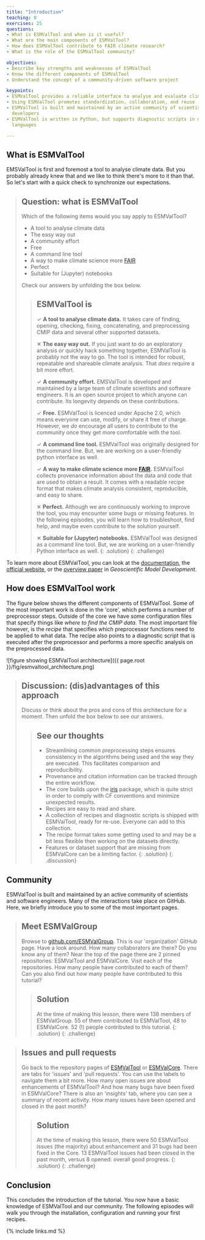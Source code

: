 ```yaml
---
title: "Introduction"
teaching: 0
exercises: 25
questions:
- What is ESMValTool and when is it useful?
- What are the main components of ESMValTool?
- How does ESMValTool contribute to FAIR climate research?
- What is the role of the ESMValTool community?

objectives:
- Describe key strengths and weaknesses of ESMValTool
- Know the different components of ESMValTool
- Understand the concept of a community-driven software project

keypoints:
- ESMValTool provides a reliable interface to analyse and evaluate climate data
- Using ESMValTool promotes standardization, collaboration, and reuse
- ESMValTool is built and maintained by an active community of scientists and
  developers
- ESMValTool is written in Python, but supports diagnostic scripts in multiple
  languages

---
```


## What is ESMValTool

EMSValTool is first and foremost a tool to analyse climate data. But you
probably already knew that and we like to think there's more to it than that. So
let's start with a quick check to synchronize our expectations.

> ## Question: what is ESMValTool
>
> Which of the following items would you say apply to ESMValTool?
>
> - A tool to analyse climate data
> - The easy way out
> - A community effort
> - Free
> - A command line tool
> - A way to make climate science more [FAIR](https://fair-software.eu/about)
> - Perfect
> - Suitable for (Jupyter) notebooks
>
> Check our answers by unfolding the box below.
>
> > ## ESMValTool is
> >
> > &#10003; **A tool to analyse climate data.**  It takes care of finding,
> > opening, checking, fixing, concatenating, and preprocessing CMIP data and
> > several other supported datasets.
> >
> > &#10005;  **The easy way out.** If you just want to do an exploratory
> > analysis or quickly hack something together, ESMValTool is probably not the
> > way to go. The tool is intended for robust, repeatable and shareable climate
> > analysis. That *does* require a bit more effort.
> >
> > &#10003; **A community effort.** EMSValTool is developed and maintained by a
> > large team of climate scientists and software engineers. It is an open
> > source project to which anyone can contribute. Its longevity depends on
> > these contributions.
> >
> > &#10003; **Free.** ESMValTool is licenced under Apache 2.0, which means
> > everyone can use, modify, or share it free of charge. However, we *do*
> > encourage all users to contribute to the community once they get more
> > comfortable with the tool.
> >
> > &#10003; **A command line tool.** ESMValTool was originally designed for the
> > command line. But, we are working on a user-friendly python interface as
> > well.
> >
> > &#10003; **A way to make climate science more
> > [FAIR](https://fair-software.eu/about).** ESMValTool collects provenance
> > information about the data and code that are used to obtain a result. It
> > comes with a readable recipe format that makes climate analysis consistent,
> > reproducible, and easy to share.
> >
> > &#10005;  **Perfect.** Although we are continuously working to improve the
> > tool, you may encounter some bugs or missing features. In the following
> > episodes, you will learn how to troubleshoot, find help, and maybe even
> > contribute to the solution yourself.
> >
> > &#10005;  **Suitable for (Jupyter) notebooks.** ESMValTool was designed as a
> > command line tool. But, we are working on a user-friendly Python interface
> > as well.
> {: .solution}
{: .challenge}

To learn more about ESMValTool, you can look at the
[documentation](https://docs.esmvaltool.org/en/latest/introduction.html), the
[official website](https://www.esmvaltool.org/about.html), or the [overview
paper](https://gmd.copernicus.org/articles/13/1179/2020/) in *Geoscientific
Model Development*.

## How does ESMValTool work

The figure below shows the different components of ESMValTool. Some of the most
important work is done in the 'core', which performs a number of preprocessor
steps. Outside of the core we have some configuration files that specify things
like *where to find the CMIP data*. The most important file however, is the
*recipe* that specifies which preprocessor functions need to be applied to what
data. The recipe also points to a diagnostic script that is executed after the
preprocessor and performs a more specific analysis on the preprocessed data.

![figure showing ESMValTool architecture]({{ page.root
}}/fig/esmvaltool_architecture.png)

> ## Discussion: (dis)advantages of this approach
>
> Discuss or think about the pros and cons of this architecture for a moment.
> Then unfold the box below to see our answers.
>
>
> > ## See our thoughts
> >
> > - Streamlining common preprocessing steps ensures consistency in the
> >   algorithms being used and the way they are executed. This facilitates
> >   comparison and reproducibility.
> > - Provenance and citation information can be tracked through the entire
> >   workflow.
> > - The core builds upon the [iris](https://scitools.org.uk/iris/docs/latest/)
> >   package, which is quite strict in order to comply with CF conventions and
> >   minimize unexpected results.
> > - Recipes are easy to read and share.
> > - A collection of recipes and diagnostic scripts is shipped with ESMValTool,
> >   ready for re-use. Everyone can add to this collection.
> > - The recipe format takes some getting used to and may be a bit less
> >   flexible then working on the datasets directly.
> > - Features or dataset support that are missing from ESMValCore can be a
> >   limiting factor.
> {: .solution}
{: .discussion}

## Community

ESMValTool is built and maintained by an active community of scientists and
software engineers. Many of the interactions take place on GitHub. Here, we
briefly introduce you to some of the most important pages.

> ## Meet ESMValGroup
>
> Browse to [github.com/ESMValGroup](https://github.com/ESMValGroup). This is
> our 'organization' GitHub page. Have a look around. How many collaborators are
> there? Do you know any of them? Near the top of the page there are 2 pinned
> repositories: ESMValTool and ESMValCore. Visit each of the repositories. How
> many people have contributed to each of them? Can you also find out how many
> people have contributed to this tutorial?
>
> > ## Solution
> >
> > At the time of making this lesson, there were 138 members of ESMValGroup. 55
> > of them contributed to ESMValTool, 48 to ESMValCore. 52 (!) people
> > contributed to this tutorial.
> {: .solution}
{: .challenge}

> ## Issues and pull requests
>
> Go back to the repository pages of
> [ESMValTool](https://github.com/ESMValGroup/ESMValTool) or
> [ESMValCore](https://github.com/ESMValGroup/ESMValCore). There are tabs for
> 'issues' and 'pull requests'. You can use the labels to navigate them a bit
> more. How many open issues are about enhancements of ESMValTool? And how many
> bugs have been fixed in ESMValCore? There is also an 'insights' tab, where you
> can see a summary of recent activity. How many issues have been opened and
> closed in the past month?
>
> > ## Solution
> >
> > At the time of making this lesson, there were 50 ESMValTool issues (the
> > majority) about enhancement and 31 bugs had been fixed in the Core. 13
> > ESMValTool issues had been closed in the past month, versus 8 opened:
> > overall good progress.
> {: .solution}
{: .challenge}

## Conclusion

This concludes the introduction of the tutorial. You now have a basic knowledge
of ESMValTool and our community. The following episodes will walk you through
the installation, configuration and running your first recipes.

{% include links.md %}
